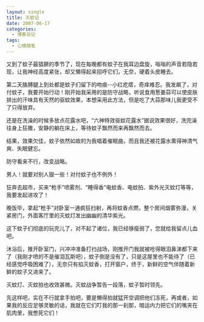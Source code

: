 ```yaml
---
layout: single
title: 灭蚊记
date: 2007-06-17
categories:
  - 博客日记
tags:
  - 心情随笔
---
```


又到了蚊子最猖獗的季节了，现在每晚都有蚊子在我耳边盘旋，嗡嗡的声音若隐若现，让我神经高度紧张，却又懒得起来招呼它们，无奈，硬着头皮睡去。

第二天胳膊腿上到处都是蚊子们留下的吻痕--小红疙瘩，奇痒难忍。我发飙了，对付蚊子，我要开始行动！刚开始我采用的是防守战略，听说食用葱姜蒜可以使皮肤排出的汗味具有天然的驱蚊效果，本想采用此方法，但是吃了大蒜那味儿我更受不了只得放弃。

还是在洗澡的时候多放点花露水吧，“六神特效驱蚊花露水”据说效果很好，洗完澡往身上狂撒，安静的躺在床上，等待蚊子飘然而来再飘然而去。

结果，效果欠佳，蚊子依然如故的为我唱着催眠曲，而且我还被花露水熏得神清气爽、失眠健忘。

防守看来不行，改变战略。

男人！就要对别人狠一些！对付蚊子也不例外！

狂奔去超市，买来“枪手”喷雾剂、“睡得香”电蚊香、电蚊拍、紫外光灭蚊灯等等，我要发起进攻了！

晚饭毕，拿起“枪手”对卧室一通疯狂扫射，再将蚊香点燃，整个房间烟雾弥漫，关紧房门，外面客厅里的灭蚊灯发出幽幽的清华紫光。

这下蚊子们彻底的玩完儿了，对不起了诸位，我已经够瘦弱了，您就给我留点儿血吧。

沐浴后，推开卧室门，兴冲冲准备打扫战场，刚推开门我就被呛得眼泪鼻涕都下来了（我刚才喷的不是催泪瓦斯吧），蚊子倒是没有了，只是这屋里也不能待了（已经感觉呼吸困难了），无奈只有掐灭蚊香，打开窗户，终于，新鲜的空气伴随着新鲜的蚊子又进来了。

灭蚊灯、灭蚊拍也收效甚微。灭蚊战争暂告一段落，蚊子暂时领先。

先这样吧，实在不行就拿手拍吧，要是懒得拍就猛开空调把他们冻死，再或者，如果我的反应足够灵敏的话，我就在它们叮我的那一刹那，暗运内力把它们的嘴夹在肌肉里，我憋死它们！
